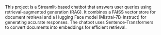 This project is a Streamlit-based chatbot that answers user queries using retrieval-augmented generation (RAG). It combines a FAISS vector store for document retrieval and a Hugging Face model (Mistral-7B-Instruct) for generating accurate responses. The chatbot uses Sentence-Transformers to convert documents into embeddings for efficient retrieval.
